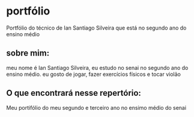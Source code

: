 # portfólio
Portfólio do técnico de Ian Santiago Silveira que está no segundo ano do ensino médio
## sobre mim:
meu nome é Ian Santiago Silveira, eu estudo no senai no segundo ano do ensino médio. eu gosto de jogar, fazer exercícios físicos e tocar violão 
## O que encontrará nesse repertório:
Meu portifólio do meu segundo e terceiro ano no ensimo médio do senai

